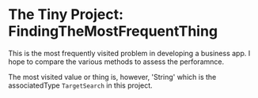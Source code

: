 #  The Tiny Project: FindingTheMostFrequentThing

This is the most frequently visited problem in developing a business app.
I hope to compare the various methods to assess the perforamnce.

The most visited value or thing is, however, 'String' which is the associatedType `TargetSearch` in this project.
